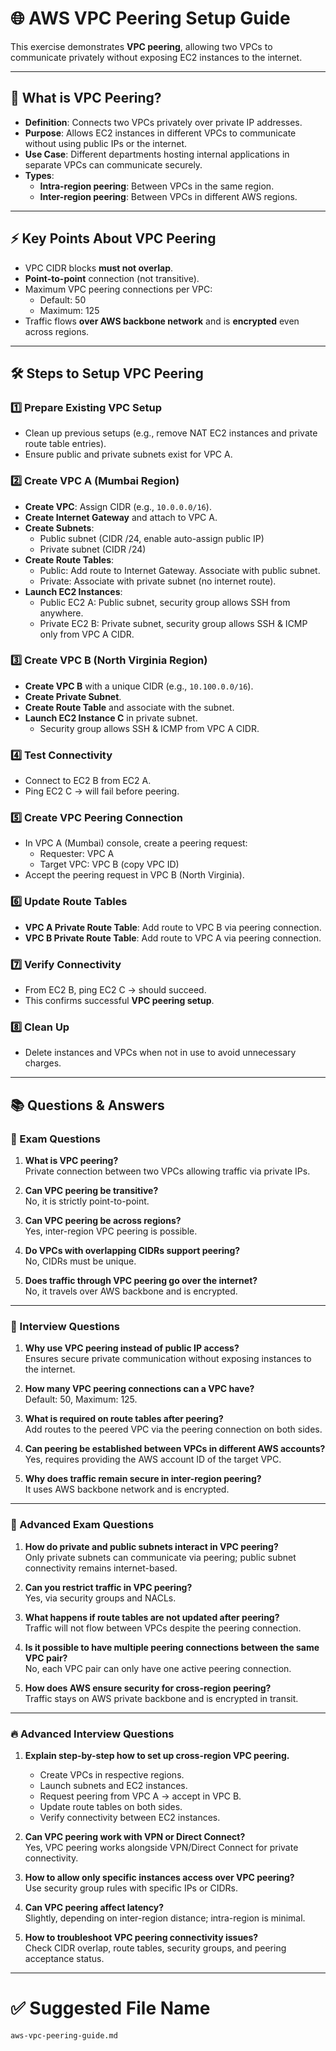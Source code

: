 # 🌐 AWS VPC Peering Setup Guide

This exercise demonstrates **VPC peering**, allowing two VPCs to communicate privately without exposing EC2 instances to the internet.

---

## 📖 What is VPC Peering?
- **Definition**: Connects two VPCs privately over private IP addresses.  
- **Purpose**: Allows EC2 instances in different VPCs to communicate without using public IPs or the internet.  
- **Use Case**: Different departments hosting internal applications in separate VPCs can communicate securely.  
- **Types**:
  - **Intra-region peering**: Between VPCs in the same region.  
  - **Inter-region peering**: Between VPCs in different AWS regions.  

---

## ⚡ Key Points About VPC Peering
- VPC CIDR blocks **must not overlap**.  
- **Point-to-point** connection (not transitive).  
- Maximum VPC peering connections per VPC:
  - Default: 50  
  - Maximum: 125  
- Traffic flows **over AWS backbone network** and is **encrypted** even across regions.  

---

## 🛠️ Steps to Setup VPC Peering

### 1️⃣ Prepare Existing VPC Setup
- Clean up previous setups (e.g., remove NAT EC2 instances and private route table entries).  
- Ensure public and private subnets exist for VPC A.  

### 2️⃣ Create VPC A (Mumbai Region)
- **Create VPC**: Assign CIDR (e.g., `10.0.0.0/16`).  
- **Create Internet Gateway** and attach to VPC A.  
- **Create Subnets**:
  - Public subnet (CIDR /24, enable auto-assign public IP)  
  - Private subnet (CIDR /24)  
- **Create Route Tables**:
  - Public: Add route to Internet Gateway. Associate with public subnet.  
  - Private: Associate with private subnet (no internet route).  
- **Launch EC2 Instances**:
  - Public EC2 A: Public subnet, security group allows SSH from anywhere.  
  - Private EC2 B: Private subnet, security group allows SSH & ICMP only from VPC A CIDR.  

### 3️⃣ Create VPC B (North Virginia Region)
- **Create VPC B** with a unique CIDR (e.g., `10.100.0.0/16`).  
- **Create Private Subnet**.  
- **Create Route Table** and associate with the subnet.  
- **Launch EC2 Instance C** in private subnet.  
  - Security group allows SSH & ICMP from VPC A CIDR.  

### 4️⃣ Test Connectivity
- Connect to EC2 B from EC2 A.  
- Ping EC2 C → will fail before peering.  

### 5️⃣ Create VPC Peering Connection
- In VPC A (Mumbai) console, create a peering request:
  - Requester: VPC A  
  - Target VPC: VPC B (copy VPC ID)  
- Accept the peering request in VPC B (North Virginia).  

### 6️⃣ Update Route Tables
- **VPC A Private Route Table**: Add route to VPC B via peering connection.  
- **VPC B Private Route Table**: Add route to VPC A via peering connection.  

### 7️⃣ Verify Connectivity
- From EC2 B, ping EC2 C → should succeed.  
- This confirms successful **VPC peering setup**.  

### 8️⃣ Clean Up
- Delete instances and VPCs when not in use to avoid unnecessary charges.  

---

## 📚 Questions & Answers

### 📝 Exam Questions
1. **What is VPC peering?**  
   Private connection between two VPCs allowing traffic via private IPs.

2. **Can VPC peering be transitive?**  
   No, it is strictly point-to-point.

3. **Can VPC peering be across regions?**  
   Yes, inter-region VPC peering is possible.

4. **Do VPCs with overlapping CIDRs support peering?**  
   No, CIDRs must be unique.

5. **Does traffic through VPC peering go over the internet?**  
   No, it travels over AWS backbone and is encrypted.  

---

### 💼 Interview Questions
1. **Why use VPC peering instead of public IP access?**  
   Ensures secure private communication without exposing instances to the internet.

2. **How many VPC peering connections can a VPC have?**  
   Default: 50, Maximum: 125.

3. **What is required on route tables after peering?**  
   Add routes to the peered VPC via the peering connection on both sides.

4. **Can peering be established between VPCs in different AWS accounts?**  
   Yes, requires providing the AWS account ID of the target VPC.

5. **Why does traffic remain secure in inter-region peering?**  
   It uses AWS backbone network and is encrypted.  

---

### 🧠 Advanced Exam Questions
1. **How do private and public subnets interact in VPC peering?**  
   Only private subnets can communicate via peering; public subnet connectivity remains internet-based.

2. **Can you restrict traffic in VPC peering?**  
   Yes, via security groups and NACLs.

3. **What happens if route tables are not updated after peering?**  
   Traffic will not flow between VPCs despite the peering connection.

4. **Is it possible to have multiple peering connections between the same VPC pair?**  
   No, each VPC pair can only have one active peering connection.

5. **How does AWS ensure security for cross-region peering?**  
   Traffic stays on AWS private backbone and is encrypted in transit.  

---

### 🔥 Advanced Interview Questions
1. **Explain step-by-step how to set up cross-region VPC peering.**  
   - Create VPCs in respective regions.  
   - Launch subnets and EC2 instances.  
   - Request peering from VPC A → accept in VPC B.  
   - Update route tables on both sides.  
   - Verify connectivity between EC2 instances.  

2. **Can VPC peering work with VPN or Direct Connect?**  
   Yes, VPC peering works alongside VPN/Direct Connect for private connectivity.

3. **How to allow only specific instances access over VPC peering?**  
   Use security group rules with specific IPs or CIDRs.

4. **Can VPC peering affect latency?**  
   Slightly, depending on inter-region distance; intra-region is minimal.

5. **How to troubleshoot VPC peering connectivity issues?**  
   Check CIDR overlap, route tables, security groups, and peering acceptance status.  

---

# ✅ Suggested File Name
`aws-vpc-peering-guide.md`
